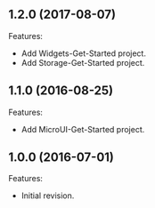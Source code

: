 ## 1.2.0 (2017-08-07)
Features:
  - Add Widgets-Get-Started project.
  - Add Storage-Get-Started project.

## 1.1.0 (2016-08-25)
Features:
  - Add MicroUI-Get-Started project.
  
## 1.0.0 (2016-07-01)
Features:
  - Initial revision.

